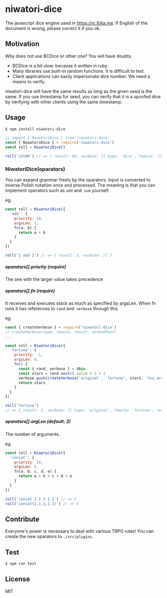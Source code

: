 # niwatori-dice
The javascript dice engine used in https://rc.folia.me.
If English of the document is wrong, please correct it if you ok.

## Motivation
Why does not use BCDice or other one? You will have doubts.

- BCDice is a bit slow. because it written in ruby.
- Many libraries use built-in random functions. It is difficult to test.
- Client applications can easily impersonate dice number. We need a means to verify.

niwatori-dice will have the same results as long as the given seed is the same.
If you use timestamp for seed, you can verify that it is a spoofed dice by verifying with other clients using the same timestamp.

## Usage
```bash
$ npm install niwatori-dice
```
```js
// import { NiwatoriDice } from 'niwatori-dice'
const { NiwatoriDice } = require('niwatori-dice')
const roll = NiwatoriDice()

roll('1d100') // => { result: 60, verbose: [{ type: 'dice', fomula: '1d100', reesult: 60, text:'' }] }
```

### NiwatoriDice(oparators)
You can expand grammar freely by the oparators.
Input is converted to inverse Polish notation once and processed.
The meaning is that you can implement operators such as `add` and` sum` yourself.

eg.
```js
const roll = NiwatoriDice({
  'add': {
    priority: 10,
    argsLen: 2,
    fn(a, b) {
      return a + b
    }
  }
})

roll('1 add 2') // => { result: 3, verbose: [] }
```

##### oparators[].priority (require)
The one with the larger value takes precedence

##### oparators[].fn (require)
It receives and executes stack as much as specified by argsLen.
When fn runs it has references to `rand` and` verbose` through this.

eg.
```js
const { createVerbose } = require('niwatori-dice')
// createVerbose(type, fomula, result, extendText)
...

const roll = NiwatoriDice({
  'fortune': {
    priority: -1,
    argsLen: 0,
    fn() {
      const { rand, verbose } = this
      const stars = rand.next().value % 5 + 1
      verbose.push(createVerbose('original', 'fortune', stars, `You are ${stars} stars.`))
      return stars
    }
  }
})

roll('fortune')
// => { result: 5, verbose: [{ type: 'original', fomula: 'fortune', result: 5, text: 'You are 5 stars.' }] }
```

##### oparators[].argLen (default: 2)
The number of arguments.

eg.
```js
const roll = NiwatoriDice({
  'concat': {
    priority: 10,
    argsLen: 5,
    fn(a, b, c, d, e) {
      return a + b + c + d + e
    }
  }
})

roll('concat 1 1 1 1 1') // => 5
roll('concat(1,1,1,1,1)') // => 5
```

## Contribute
Everyone's power is necessary to deal with various TRPG rules!
You can create the new oparators to `./src/plugins`.

## Test
```js
$ npm run test
```

## License
MIT

